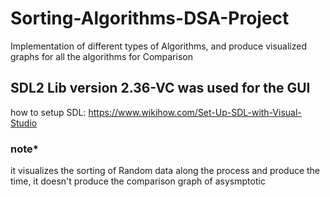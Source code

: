 # Sorting-Algorithms-DSA-Project
Implementation of different types of Algorithms, and produce visualized graphs for all the algorithms for Comparison


## SDL2 Lib version 2.36-VC was used for the GUI 
how to setup SDL: https://www.wikihow.com/Set-Up-SDL-with-Visual-Studio

### note*
it visualizes the sorting of  Random data along the process and produce the time, it doesn't produce the comparison graph of asysmptotic 
